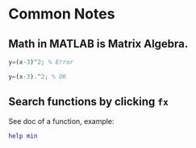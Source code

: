 # Common Notes

## Math in MATLAB is Matrix Algebra.

```m
y=(x-3)^2; % Error

y=(x-3).^2; % OK
```

## Search functions by clicking `fx`

See doc of a function, example:
```m
help min
```
